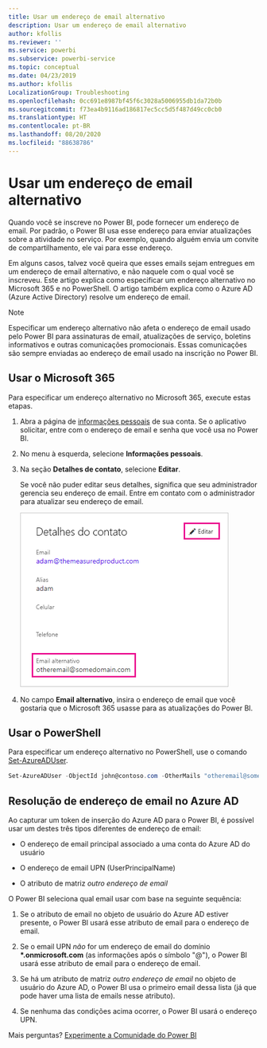 ```yaml
---
title: Usar um endereço de email alternativo
description: Usar um endereço de email alternativo
author: kfollis
ms.reviewer: ''
ms.service: powerbi
ms.subservice: powerbi-service
ms.topic: conceptual
ms.date: 04/23/2019
ms.author: kfollis
LocalizationGroup: Troubleshooting
ms.openlocfilehash: 0cc691e8987bf45f6c3028a5006955db1da72b0b
ms.sourcegitcommit: f73ea4b9116ad186817ec5cc5d5f487d49cc0cb0
ms.translationtype: HT
ms.contentlocale: pt-BR
ms.lasthandoff: 08/20/2020
ms.locfileid: "88638786"
---
```

# <a name="use-an-alternate-email-address"></a>Usar um endereço de email alternativo

Quando você se inscreve no Power BI, pode fornecer um endereço de email. Por padrão, o Power BI usa esse endereço para enviar atualizações sobre a atividade no serviço. Por exemplo, quando alguém envia um convite de compartilhamento, ele vai para esse endereço.

Em alguns casos, talvez você queira que esses emails sejam entregues em um endereço de email alternativo, e não naquele com o qual você se inscreveu. Este artigo explica como especificar um endereço alternativo no Microsoft 365 e no PowerShell. O artigo também explica como o Azure AD (Azure Active Directory) resolve um endereço de email.

> [!NOTE]
> Especificar um endereço alternativo não afeta o endereço de email usado pelo Power BI para assinaturas de email, atualizações de serviço, boletins informativos e outras comunicações promocionais. Essas comunicações são sempre enviadas ao endereço de email usado na inscrição no Power BI.

## <a name="use-microsoft-365"></a>Usar o Microsoft 365

Para especificar um endereço alternativo no Microsoft 365, execute estas etapas.

1. Abra a página de [informações pessoais](https://portal.office.com/account/#personalinfo) de sua conta. Se o aplicativo solicitar, entre com o endereço de email e senha que você usa no Power BI.

1. No menu à esquerda, selecione **Informações pessoais**.

1. Na seção **Detalhes de contato**, selecione **Editar**.

    Se você não puder editar seus detalhes, significa que seu administrador gerencia seu endereço de email. Entre em contato com o administrador para atualizar seu endereço de email.

    ![Captura de tela da caixa de diálogo Detalhes do contato mostrando como especificar um email alternativo.](media/service-admin-alternate-email-address-for-power-bi/contact-details.png)

1. No campo **Email alternativo**, insira o endereço de email que você gostaria que o Microsoft 365 usasse para as atualizações do Power BI.

## <a name="use-powershell"></a>Usar o PowerShell

Para especificar um endereço alternativo no PowerShell, use o comando [Set-AzureADUser](/powershell/module/azuread/set-azureaduser/).

```powershell
Set-AzureADUser -ObjectId john@contoso.com -OtherMails "otheremail@somedomain.com"
```

## <a name="email-address-resolution-in-azure-ad"></a>Resolução de endereço de email no Azure AD

Ao capturar um token de inserção do Azure AD para o Power BI, é possível usar um destes três tipos diferentes de endereço de email:

* O endereço de email principal associado a uma conta do Azure AD do usuário

* O endereço de email UPN (UserPrincipalName)

* O atributo de matriz *outro endereço de email*

O Power BI seleciona qual email usar com base na seguinte sequência:

1. Se o atributo de email no objeto de usuário do Azure AD estiver presente, o Power BI usará esse atributo de email para o endereço de email.

1. Se o email UPN *não* for um endereço de email do domínio **\*.onmicrosoft.com** (as informações após o símbolo "\@"), o Power BI usará esse atributo de email para o endereço de email.

1. Se há um atributo de matriz *outro endereço de email* no objeto de usuário do Azure AD, o Power BI usa o primeiro email dessa lista (já que pode haver uma lista de emails nesse atributo).

1. Se nenhuma das condições acima ocorrer, o Power BI usará o endereço UPN.

Mais perguntas? [Experimente a Comunidade do Power BI](https://community.powerbi.com/)
